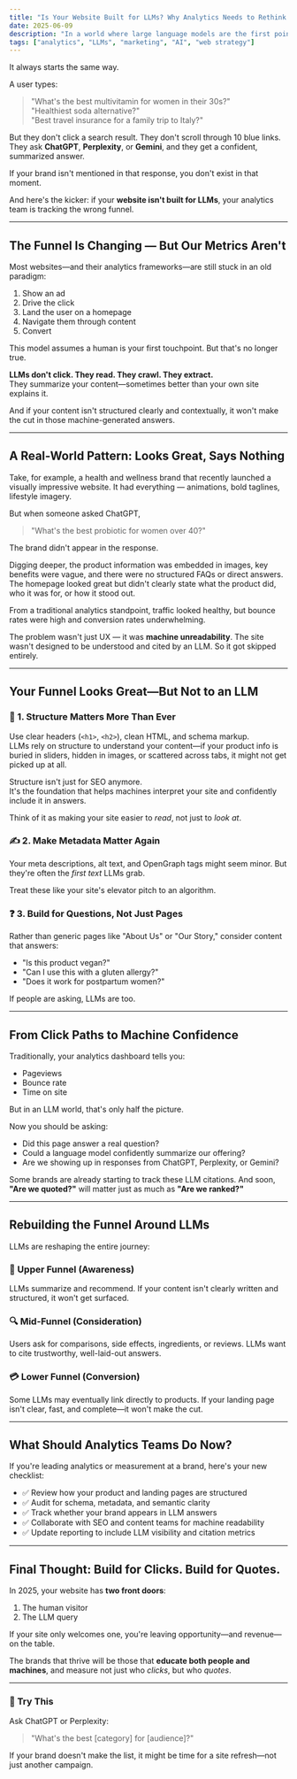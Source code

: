 ```yaml
---
title: "Is Your Website Built for LLMs? Why Analytics Needs to Rethink the Funnel"
date: 2025-06-09
description: "In a world where large language models are the first point of contact, your website needs to speak to them as much as it does to your users. Here's how analytics teams can help rewire the funnel."
tags: ["analytics", "LLMs", "marketing", "AI", "web strategy"]
---
```


It always starts the same way.

A user types:  
> "What's the best multivitamin for women in their 30s?"  
> "Healthiest soda alternative?"  
> "Best travel insurance for a family trip to Italy?"

But they don't click a search result. They don't scroll through 10 blue links. They ask **ChatGPT**, **Perplexity**, or **Gemini**, and they get a confident, summarized answer.

If your brand isn't mentioned in that response, you don't exist in that moment.

And here's the kicker: if your **website isn't built for LLMs**, your analytics team is tracking the wrong funnel.

---

## The Funnel Is Changing — But Our Metrics Aren't

Most websites—and their analytics frameworks—are still stuck in an old paradigm:

1. Show an ad  
2. Drive the click  
3. Land the user on a homepage  
4. Navigate them through content  
5. Convert  

This model assumes a human is your first touchpoint. But that's no longer true.

**LLMs don't click. They read. They crawl. They extract.**  
They summarize your content—sometimes better than your own site explains it.

And if your content isn't structured clearly and contextually, it won't make the cut in those machine-generated answers.

---

## A Real-World Pattern: Looks Great, Says Nothing

Take, for example, a health and wellness brand that recently launched a visually impressive website. It had everything — animations, bold taglines, lifestyle imagery.

But when someone asked ChatGPT,  
> "What's the best probiotic for women over 40?"  

The brand didn't appear in the response.

Digging deeper, the product information was embedded in images, key benefits were vague, and there were no structured FAQs or direct answers. The homepage looked great but didn't clearly state what the product did, who it was for, or how it stood out.

From a traditional analytics standpoint, traffic looked healthy, but bounce rates were high and conversion rates underwhelming.

The problem wasn't just UX — it was **machine unreadability**. The site wasn't designed to be understood and cited by an LLM. So it got skipped entirely.

---

## Your Funnel Looks Great—But Not to an LLM

### 🧱 1. Structure Matters More Than Ever  
Use clear headers (`<h1>`, `<h2>`), clean HTML, and schema markup.  
LLMs rely on structure to understand your content—if your product info is buried in sliders, hidden in images, or scattered across tabs, it might not get picked up at all.

Structure isn't just for SEO anymore.  
It's the foundation that helps machines interpret your site and confidently include it in answers.

Think of it as making your site easier to *read*, not just to *look at*.

### ✍️ 2. Make Metadata Matter Again  
Your meta descriptions, alt text, and OpenGraph tags might seem minor. But they're often the *first text* LLMs grab.

Treat these like your site's elevator pitch to an algorithm.

### ❓ 3. Build for Questions, Not Just Pages  
Rather than generic pages like "About Us" or "Our Story," consider content that answers:
- "Is this product vegan?"
- "Can I use this with a gluten allergy?"
- "Does it work for postpartum women?"

If people are asking, LLMs are too.

---

## From Click Paths to Machine Confidence

Traditionally, your analytics dashboard tells you:
- Pageviews  
- Bounce rate  
- Time on site  

But in an LLM world, that's only half the picture.

Now you should be asking:
- Did this page answer a real question?
- Could a language model confidently summarize our offering?
- Are we showing up in responses from ChatGPT, Perplexity, or Gemini?

Some brands are already starting to track these LLM citations. And soon, **"Are we quoted?"** will matter just as much as **"Are we ranked?"**

---

## Rebuilding the Funnel Around LLMs

LLMs are reshaping the entire journey:

### 🎯 Upper Funnel (Awareness)  
LLMs summarize and recommend. If your content isn't clearly written and structured, it won't get surfaced.

### 🔍 Mid-Funnel (Consideration)  
Users ask for comparisons, side effects, ingredients, or reviews. LLMs want to cite trustworthy, well-laid-out answers.

### 💳 Lower Funnel (Conversion)  
Some LLMs may eventually link directly to products. If your landing page isn't clear, fast, and complete—it won't make the cut.

---

## What Should Analytics Teams Do Now?

If you're leading analytics or measurement at a brand, here's your new checklist:

- ✅ Review how your product and landing pages are structured  
- ✅ Audit for schema, metadata, and semantic clarity  
- ✅ Track whether your brand appears in LLM answers  
- ✅ Collaborate with SEO and content teams for machine readability  
- ✅ Update reporting to include LLM visibility and citation metrics

---

## Final Thought: Build for Clicks. Build for Quotes.

In 2025, your website has **two front doors**:  
1. The human visitor  
2. The LLM query  

If your site only welcomes one, you're leaving opportunity—and revenue—on the table.

The brands that thrive will be those that **educate both people and machines**, and measure not just who *clicks*, but who *quotes*.

---

### 👀 Try This
Ask ChatGPT or Perplexity:  
> "What's the best [category] for [audience]?"

If your brand doesn't make the list, it might be time for a site refresh—not just another campaign. 